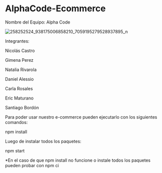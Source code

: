 # AlphaCode-Ecommerce

Nombre del Equipo: Alpha Code

![258252524_938175006858210_7059195279528937895_n](https://github.com/CodeSystem2022/AlphaCode-Ecommerce/assets/113069134/4602a716-3db8-457c-ad93-2d779ae10dee)

Integrantes:

Nicolás Castro

Gimena Perez

Natalia Rivarola

Daniel Alessio

Carla Rosales

Eric Maturano

Santiago Bordón


Para poder usar nuestro e-commerce pueden ejecutarlo con los siguientes comandos:

npm install

Luego de instalar todos los paquetes:

npm start

*En el caso de que npm install no funcione o instale todos los paquetes pueden probar con npm ci
